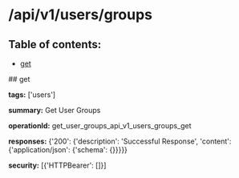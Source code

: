 # /api/v1/users/groups

## Table of contents:
- [get](#get)

<a name="get" />
## get

**tags:** ['users']

**summary:** Get User Groups

**operationId:** get_user_groups_api_v1_users_groups_get

**responses:** {'200': {'description': 'Successful Response', 'content': {'application/json': {'schema': {}}}}}

**security:** [{'HTTPBearer': []}]

